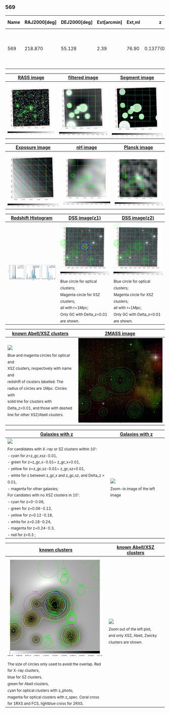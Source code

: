 <div STYLE="page-break-after: always;"></div>

### 569

|Name|RAJ2000[deg]|DEJ2000[deg] |Ext[arcmin]| Ext,ml | z | z_src| C|GC(XSZ,Delta_z<0.01)| GC(OPT,Delta_z<0.01)|GC| R_sig[arcmin] | R500[arcmin] | R500[Mpc]| CRsig[c/s] | CR500[c/s] |L500[1E44 erg/s]|F500[1E-12 erg/s/cm^2]| M500[1E14 Msun]|Tx[keV]|Cnt_sig|Beta|Rc[arcmin]|Comment|Alias|
|---|---|---|---|---|---|------|---|--------|---------|----------|---|---|---|---|---|---|---|---|---|---|---|---|---|---|
|569| 218.870| 55.128| 2.39| 76.90| 0.1377(0.005)| z1, z_xsz| B| F20, PSZ2, SPI, Tar| A, C, N, RM, W| A, C, F20, MCXC, N, PSZ2, SPI, Tar, W| 13.188| 6.554| 0.957| 0.169(0.027)| 0.156(0.025)| 1.614(0.154)| 3.197(0.305)| 2.85(0.13)| 4.27(0.13)| 119.1| 0.894(-0.112+0.076)| 4.892(-0.728+0.533)| -| k279|

|[RASS image](../image/569/569_img.pdf)|[filtered image](../image/569/569_fil.pdf)|[Segment image](../image/569/569_seg.pdf)|
|-------------------|--------------------|-------------------|
| <img src="../image/569/569_img.png" width="300">  | <img src="../image/569/569_fil.png" width="300">   | <img src="../image/569/569_seg.png" width="300">  |

|[Exposure image](../image/569/569_mex.pdf)| [nH image](../image/569/569_nh.pdf)| [Planck image](../image/569/569_p.pdf)|
|-------------------|--------------------|-------------------|
|<img src="../image/569/569_mex.png" width="300">   | <img src="../image/569/569_nh.png" width="300">    | <img src="../image/569/569_p.png" width="300"> |

|[Redshift Histogram](../image/569/569_zg.pdf) | [DSS image(z1)](../image/569/569_dss_z1.pdf)      |  [DSS image(z2)](../image/569/569_dss_z2.pdf)    |
|-------------------|--------------------|-------------------|
|<img src="../image/569/569_zg.png" width="300"> |<img src="../image/569/569_dss_z1.png" width="300"> <sub><br>Blue circle for optical clusters; <br>Magenta circle for XSZ clusters; <br>all with r=1Mpc; <br>Only GC with Delta_z<0.01 are shown. </sub>| <img src="../image/569/569_dss_z2.png" width="300"><sub><br>Blue circle for optical clusters; <br>Magenta circle for XSZ clusters; <br>all with r=1Mpc; <br>Only GC with Delta_z<0.01 are shown. </sub> |

|[known Abell/XSZ clusters](../image/569/569_m.pdf) | [2MASS image](../image/569/569_2mass.pdf)      |
|-------------------|-------------------|
|<img src=../image/569/569_m.png width="300"> <br><sub>Blue and magenta circles for optical and <br>XSZ clusters, respectively with name and <br>redshift of clusters labelled. The <br>radius of circles are 1Mpc. Circles with <br>solid line for clusters with <br>Delta_z<0.01, and those with dashed <br>line for other XSZ/Abell clusters.        </sub>|<img src="../image/569/569_2mass.png" width="300">  |

|[Galaxies with z](../image/569/569_opt_ned.pdf) |[Galaxies with z](../image/569/569_opt_ned_zoom.pdf) |
|-------------------|-------------------|
| <img src=../image/569/569_opt_ned.png width="300"> <br><sub> For candidates with X-ray or SZ clusters within 10': <br> - cyan for z<z_gc,xsz-0.01, <br> - green for z=z_gc,x-0.01~ z_gc,x+0.01, <br> - yellow for z=z_gc,sz-0.01~ z_gc,sz+0.01, <br> - white for z between z_gc,x and z_gc,sz, and Delta_z > 0.01, <br> - magenta for other galaxies; <br>For candiates with no XSZ clusters in 10': <br> - cyan for z=0-0.06, <br> - green for z=0.06-0.12, <br> - yellow for z=0.12-0.18, <br> - white for z=0.18-0.24, <br> - magenta for z=0.24-0.3, <br> - red for z>0.3 ;  </sub>|<img src=../image/569/569_opt_ned_zoom.png width="300">  <br><sub> Zoom-in image of the left image</sub>|

|[known clusters](../image/569/569_gc.pdf) |[known Abell/XSZ clusters](../image/569/569_gc_large.pdf) |
|-------------------|-------------------|
| <img src=../image/569/569_gc.png width="300"> <br><sub> The size of circles only used to avoid the overlap. Red for X-ray clusters, <br> blue for SZ clusters, <br> green for Abell clusters, <br> cyan for optical clusters with z_photo, <br> magenta for optical clusters with z_spec. Coral cross for 1RXS and FCS, lightblue cross for 2RXS. </sub>|<img src=../image/569/569_gc_large.png width="300"> <br><sub> Zoom out of the left plot, <br> and only XSZ, Abell, Zwicky clusters are shown. </sub> |



